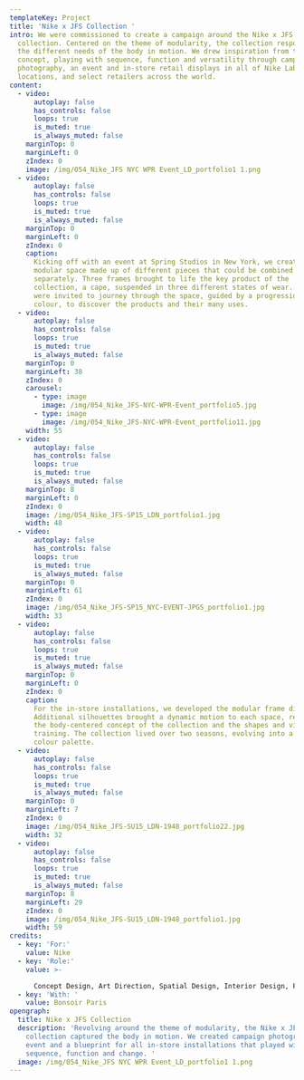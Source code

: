 ```yaml
---
templateKey: Project
title: 'Nike x JFS Collection '
intro: We were commissioned to create a campaign around the Nike x JFS
  collection. Centered on the theme of modularity, the collection responded to
  the different needs of the body in motion. We drew inspiration from this core
  concept, playing with sequence, function and versatility through campaign
  photography, an event and in-store retail displays in all of Nike Lab’s
  locations, and select retailers across the world.
content:
  - video:
      autoplay: false
      has_controls: false
      loops: true
      is_muted: true
      is_always_muted: false
    marginTop: 0
    marginLeft: 0
    zIndex: 0
    image: /img/054_Nike_JFS NYC WPR Event_LD_portfolio1 1.png
  - video:
      autoplay: false
      has_controls: false
      loops: true
      is_muted: true
      is_always_muted: false
    marginTop: 0
    marginLeft: 0
    zIndex: 0
    caption:
      Kicking off with an event at Spring Studios in New York, we created a
      modular space made up of different pieces that could be combined or used
      separately. Three frames brought to life the key product of the
      collection, a cape, suspended in three different states of wear. Visitors
      were invited to journey through the space, guided by a progression of
      colour, to discover the products and their many uses.
  - video:
      autoplay: false
      has_controls: false
      loops: true
      is_muted: true
      is_always_muted: false
    marginTop: 0
    marginLeft: 38
    zIndex: 0
    carousel:
      - type: image
        image: /img/054_Nike_JFS-NYC-WPR-Event_portfolio5.jpg
      - type: image
        image: /img/054_Nike_JFS-NYC-WPR-Event_portfolio11.jpg
    width: 55
  - video:
      autoplay: false
      has_controls: false
      loops: true
      is_muted: true
      is_always_muted: false
    marginTop: 8
    marginLeft: 0
    zIndex: 0
    image: /img/054_Nike_JFS-SP15_LDN_portfolio1.jpg
    width: 48
  - video:
      autoplay: false
      has_controls: false
      loops: true
      is_muted: true
      is_always_muted: false
    marginTop: 0
    marginLeft: 61
    zIndex: 0
    image: /img/054_Nike_JFS-SP15_NYC-EVENT-JPGS_portfolio1.jpg
    width: 33
  - video:
      autoplay: false
      has_controls: false
      loops: true
      is_muted: true
      is_always_muted: false
    marginTop: 0
    marginLeft: 0
    zIndex: 0
    caption:
      For the in-store installations, we developed the modular frame display.
      Additional silhouettes brought a dynamic motion to each space, referencing
      the body-centered concept of the collection and the shapes and visuals of
      training. The collection lived over two seasons, evolving into a different
      colour palette.
  - video:
      autoplay: false
      has_controls: false
      loops: true
      is_muted: true
      is_always_muted: false
    marginTop: 0
    marginLeft: 7
    zIndex: 0
    image: /img/054_Nike_JFS-SU15_LDN-1948_portfolio22.jpg
    width: 32
  - video:
      autoplay: false
      has_controls: false
      loops: true
      is_muted: true
      is_always_muted: false
    marginTop: 8
    marginLeft: 29
    zIndex: 0
    image: /img/054_Nike_JFS-SU15_LDN-1948_portfolio1.jpg
    width: 59
credits:
  - key: 'For:'
    value: Nike
  - key: 'Role:'
    value: >-

      Concept Design, Art Direction, Spatial Design, Interior Design, Fixture Design, Technical Development
  - key: 'With: '
    value: Bonsoir Paris
opengraph:
  title: Nike x JFS Collection
  description: 'Revolving around the theme of modularity, the Nike x JFS
    collection captured the body in motion. We created campaign photography, an
    event and a blueprint for all in-store installations that played with
    sequence, function and change. '
  image: /img/054_Nike_JFS NYC WPR Event_LD_portfolio1 1.png
---
```

